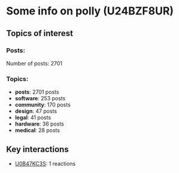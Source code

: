 # Some info on polly (U24BZF8UR)


## Topics of interest

### Posts: 

Number of posts: 2701

### Topics:

* __posts__: 2701 posts
* __software__: 253 posts
* __community__: 170 posts
* __design__: 47 posts
* __legal__: 41 posts
* __hardware__: 36 posts
* __medical__: 28 posts

## Key interactions 

* [U0B47KC3S](./U0B47KC3S.md): 1 reactions
